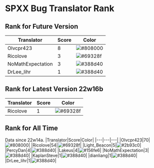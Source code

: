 # SPXX Bug Translator Rank
## Rank for Future Version
|Translator|Score|Color|
|---|---|---|
|Olvcpr423|8|![#808000](https://via.placeholder.com/15/808000/000000?text=+)|
|Ricolove|3|![#69328f](https://via.placeholder.com/15/69328f/000000?text=+)|
|NoMathExpectation|3|![#388d40](https://via.placeholder.com/15/388d40/000000?text=+)|
|DrLee_lihr|1|![#388d40](https://via.placeholder.com/15/388d40/000000?text=+)|
## Rank for Latest Version 22w16b
|Translator|Score|Color|
|---|---|---|
|Ricolove|1|![#69328f](https://via.placeholder.com/15/69328f/000000?text=+)|
## Rank for All Time
Data since 22w14a.
|Translator|Score|Color|
|---|---|---|
|Olvcpr423|70|![#808000](https://via.placeholder.com/15/808000/000000?text=+)|
|Ricolove|54|![#69328f](https://via.placeholder.com/15/69328f/000000?text=+)|
|Light_Beacon|5|![#2b93c0](https://via.placeholder.com/15/2b93c0/000000?text=+)|
|PercyDan|4|![#388d40](https://via.placeholder.com/15/388d40/000000?text=+)|
|Lakeus|4|![#156fe6](https://via.placeholder.com/15/156fe6/000000?text=+)|
|NoMathExpectation|3|![#388d40](https://via.placeholder.com/15/388d40/000000?text=+)|
|KaplanSteve|1|![#388d40](https://via.placeholder.com/15/388d40/000000?text=+)|
|dianliang|1|![#388d40](https://via.placeholder.com/15/388d40/000000?text=+)|
|DrLee_lihr|1|![#388d40](https://via.placeholder.com/15/388d40/000000?text=+)|